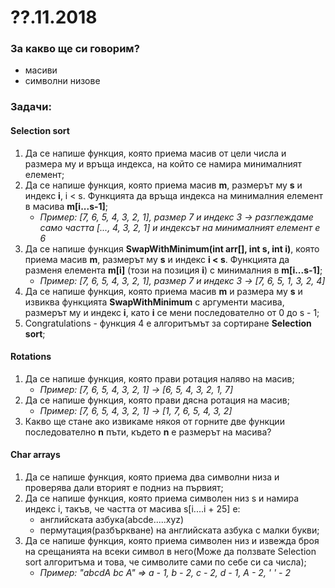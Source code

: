 # ??.11.2018

### За какво ще си говорим?
* масиви
* символни низове

### Задачи:
#### Selection sort
1. Да се напише функция, която приема масив от цели числа и размера му и връща индекса, на който се намира минималният елемент;
2. Да се напише функция, която приема масив **m**, размерът му **s** и индекс **i**, i < s. Функцията да връща индекса на минималния елемент в масива **m[i...s-1]**;
    - *Пример: [7, 6, 5, 4, 3, 2, 1], размер 7 и индекс 3 -> разглеждаме само частта [..., 4, 3, 2, 1] и индексът на минималният елемент е 6*
3. Да се напише функция **SwapWithMinimum(int arr[], int s, int i)**, която приема масив **m**, размерът му **s** и индекс **i < s**. Функцията да разменя елемента **m[i]** (този на позиция **i**) с минималния в **m[i...s-1]**;
    - *Пример: [7, 6, 5, 4, 3, 2, 1], размер 7 и индекс 3 -> [7, 6, 5, 1, 3, 2, 4]*
4. Да се напише функция, която приема масив **m** и размера му **s** и извиква функцията **SwapWithMinimum** с аргументи масива, размерът му и индекс **i**, като **i** се мени последователно от 0 до s - 1;
5. Congratulations - функция 4 е алгоритъмът за сортиране **Selection sort**;

#### Rotations
1. Да се напише функция, която прави ротация наляво на масив;
    - *Пример: [7, 6, 5, 4, 3, 2, 1] -> [6, 5, 4, 3, 2, 1, 7]*
2. Да се напише функция, която прави дясна ротация на масив;
    - *Пример: [7, 6, 5, 4, 3, 2, 1] -> [1, 7, 6, 5, 4, 3, 2]*
3. Какво ще стане ако извикаме някоя от горните две функции последователно **n** пъти, където **n** e размерът на масива?

#### Char arrays
1. Да се напише функция, която приема два символни низа и проверява дали вторият е подниз на първият;
2. Да се напише функция, която приема символен низ s и намира индекс i, такъв, че частта от масива s[i....i + 25] е:
    - английската азбука(abcde.....xyz)
    - пермутация(разбъркване) на английската азбука с малки букви;
3. Да се напише функция, която приема символен низ и извежда броя на срещанията на всеки символ в него(Може да ползвате Selection sort алгоритъма и това, че символите сами по себе си са числа);
    - *Пример: "abcdA bc A" => a - 1, b - 2, c - 2, d - 1, A - 2, ' ' - 2*
